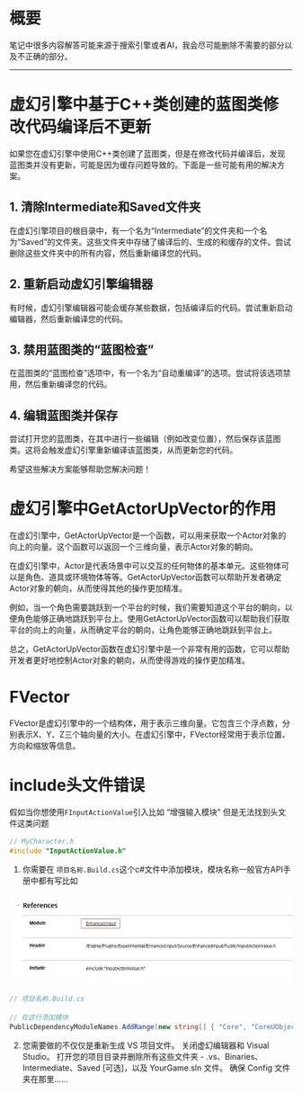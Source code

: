 # 概要
笔记中很多内容解答可能来源于搜索引擎或者AI，我会尽可能删除不需要的部分以及不正确的部分。

---
# 虚幻引擎中基于C++类创建的蓝图类修改代码编译后不更新
如果您在虚幻引擎中使用C++类创建了蓝图类，但是在修改代码并编译后，发现蓝图类并没有更新，可能是因为缓存问题导致的。下面是一些可能有用的解决方案。

## 1. 清除Intermediate和Saved文件夹

在虚幻引擎项目的根目录中，有一个名为“Intermediate”的文件夹和一个名为“Saved”的文件夹。这些文件夹中存储了编译后的、生成的和缓存的文件。尝试删除这些文件夹中的所有内容，然后重新编译您的代码。

## 2. 重新启动虚幻引擎编辑器

有时候，虚幻引擎编辑器可能会缓存某些数据，包括编译后的代码。尝试重新启动编辑器，然后重新编译您的代码。

## 3. 禁用蓝图类的“蓝图检查”

在蓝图类的“蓝图检查”选项中，有一个名为“自动重编译”的选项。尝试将该选项禁用，然后重新编译您的代码。

## 4. 编辑蓝图类并保存

尝试打开您的蓝图类，在其中进行一些编辑（例如改变位置），然后保存该蓝图类。这将会触发虚幻引擎重新编译该蓝图类，从而更新您的代码。

希望这些解决方案能够帮助您解决问题！


# 虚幻引擎中GetActorUpVector的作用
在虚幻引擎中，GetActorUpVector是一个函数，可以用来获取一个Actor对象的向上的向量。这个函数可以返回一个三维向量，表示Actor对象的朝向。

在虚幻引擎中，Actor是代表场景中可以交互的任何物体的基本单元。这些物体可以是角色、道具或环境物体等等。GetActorUpVector函数可以帮助开发者确定Actor对象的朝向，从而使得其他的操作更加精准。

例如，当一个角色需要跳跃到一个平台的时候，我们需要知道这个平台的朝向，以便角色能够正确地跳跃到平台上。使用GetActorUpVector函数可以帮助我们获取平台的向上的向量，从而确定平台的朝向，让角色能够正确地跳跃到平台上。

总之，GetActorUpVector函数在虚幻引擎中是一个非常有用的函数，它可以帮助开发者更好地控制Actor对象的朝向，从而使得游戏的操作更加精准。

# FVector
FVector是虚幻引擎中的一个结构体，用于表示三维向量。它包含三个浮点数，分别表示X、Y、Z三个轴向量的大小。在虚幻引擎中，FVector经常用于表示位置、方向和缩放等信息。

# include头文件错误
假如当你想使用`FInputActionValue`引入比如 “增强输入模块” 但是无法找到头文件这类问题

~~~cpp
// MyCharacter.h
#include "InputActionValue.h"
~~~

1. 你需要在 `项目名称.Build.cs`这个c#文件中添加模块，模块名称一般官方API手册中都有写比如

![image](./images/ucpp-0.jpg)

~~~cs
// 项目名称.Build.cs

// 在这行添加模块
PublicDependencyModuleNames.AddRange(new string[] { "Core", "CoreUObject", "Engine", "InputCore", "EnhancedInput" });
~~~

2. 您需要做的不仅仅是重新生成 VS 项目文件。 关闭虚幻编辑器和 Visual Studio。 打开您的项目目录并删除所有这些文件夹 - .vs、Binaries、Intermediate、Saved [可选]，以及 YourGame.sln 文件。 确保 Config 文件夹在那里……